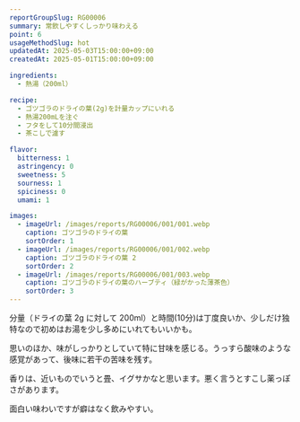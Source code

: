 ```yaml
---
reportGroupSlug: RG00006
summary: 常飲しやすくしっかり味わえる
point: 6
usageMethodSlug: hot
updatedAt: 2025-05-03T15:00:00+09:00
createdAt: 2025-05-01T15:00:00+09:00

ingredients:
  - 熱湯（200ml）

recipe:
  - ゴツゴラのドライの葉(2g)を計量カップにいれる
  - 熱湯200mLを注ぐ
  - フタをして10分間浸出
  - 茶こしで濾す

flavor:
  bitterness: 1
  astringency: 0
  sweetness: 5
  sourness: 1
  spiciness: 0
  umami: 1

images:
  - imageUrl: /images/reports/RG00006/001/001.webp
    caption: ゴツゴラのドライの葉
    sortOrder: 1
  - imageUrl: /images/reports/RG00006/001/002.webp
    caption: ゴツゴラのドライの葉 2
    sortOrder: 2
  - imageUrl: /images/reports/RG00006/001/003.webp
    caption: ゴツゴラのドライの葉のハーブティ（緑がかった薄茶色）
    sortOrder: 3
---
```


分量（ドライの葉 2g に対して 200ml）と時間(10分)は丁度良いか、少しだけ独特なので初めはお湯を少し多めにいれてもいいかも。

思いのほか、味がしっかりとしていて特に甘味を感じる。うっすら酸味のような感覚があって、後味に若干の苦味を残す。

香りは、近いものでいうと畳、イグサかなと思います。悪く言うとすこし薬っぽさがあります。

面白い味わいですが癖はなく飲みやすい。